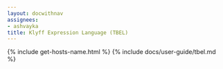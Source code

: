 ```yaml
---
layout: docwithnav
assignees:
- ashvayka
title: Klyff Expression Language (TBEL)
---
```


{% include get-hosts-name.html %}
{% include docs/user-guide/tbel.md %}
